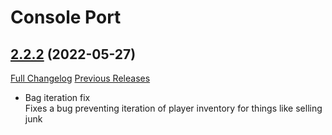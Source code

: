 # Console Port

## [2.2.2](https://github.com/seblindfors/ConsolePort/tree/2.2.2) (2022-05-27)
[Full Changelog](https://github.com/seblindfors/ConsolePort/compare/2.2.1...2.2.2) [Previous Releases](https://github.com/seblindfors/ConsolePort/releases)

- Bag iteration fix  
    Fixes a bug preventing iteration of player inventory for things like selling junk  
